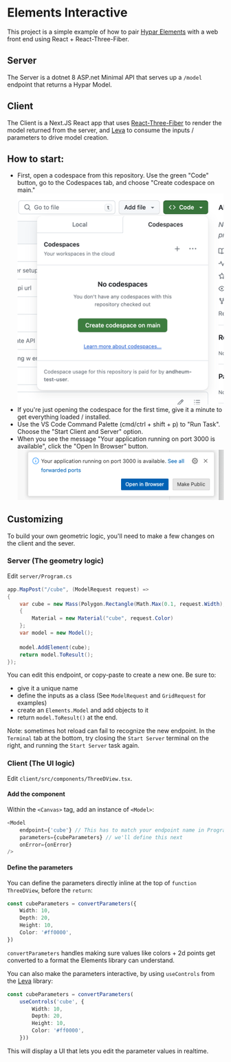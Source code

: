 # Elements Interactive

This project is a simple example of how to pair [Hypar Elements](https://github.com/hypar-io/Elements) with a web front end using React + React-Three-Fiber.

## Server
The Server is a dotnet 8 ASP.net Minimal API that serves up a `/model` endpoint that returns a Hypar Model.

## Client
The Client is a Next.JS React app that uses [React-Three-Fiber](https://docs.pmnd.rs/react-three-fiber/getting-started/introduction) to render the model returned from the server, and [Leva](https://github.com/pmndrs/leva) to consume the inputs / parameters to drive model creation.

## How to start:
- First, open a codespace from this repository.  Use the green "Code" button, go to the Codespaces tab, and choose "Create codespace on main."
![Open Codespace](./docs/codespace.png)
- If you're just opening the codespace for the first time, give it a minute to get everything loaded / installed.
- Use the VS Code Command Palette (cmd/ctrl + shift + p) to "Run Task". Choose the "Start Client and Server" option.
- When you see the message "Your application running on port 3000 is available", click the "Open In Browser" button.
![Open In Browser](./docs/open-in-browser.png)


## Customizing
To build your own geometric logic, you'll need to make a few changes on the client and the sever. 
### Server (The geometry logic)
Edit `server/Program.cs`
```cs
app.MapPost("/cube", (ModelRequest request) =>
{
    var cube = new Mass(Polygon.Rectangle(Math.Max(0.1, request.Width), Math.Max(0.1, request.Depth)), Math.Max(0.1, request.Height))
    {
        Material = new Material("cube", request.Color)
    };
    var model = new Model();

    model.AddElement(cube);
    return model.ToResult();
});
```

You can edit this endpoint, or copy-paste to create a new one. Be sure to:
- give it a unique name
- define the inputs as a class (See `ModelRequest` and `GridRequest` for examples)
- create an `Elements.Model` and add objects to it
- return `model.ToResult()` at the end.

Note: sometimes hot reload can fail to recognize the new endpoint. In the `Terminal` tab at the bottom, try closing the `Start Server` terminal on the right, and running the `Start Server` task again. 

### Client (The UI logic)
Edit `client/src/components/ThreeDView.tsx`.

#### Add the component
Within the `<Canvas>` tag, add an instance of `<Model>`:
```js
<Model
    endpoint={'cube'} // This has to match your endpoint name in Program.cs
    parameters={cubeParameters} // we'll define this next
    onError={onError}
/>
```
#### Define the parameters

You can define the parameters directly inline at the top of `function ThreeDView`, before the `return`:
```ts
const cubeParameters = convertParameters({
    Width: 10,
    Depth: 20,
    Height: 10,
    Color: '#ff0000',
})
```
`convertParameters` handles making sure values like colors + 2d points get converted to a format the Elements library can understand.

You can also make the parameters interactive, by using `useControls` from the [Leva](https://github.com/pmndrs/leva) library:
```ts
const cubeParameters = convertParameters(
    useControls('cube', {
        Width: 10,
        Depth: 20,
        Height: 10,
        Color: '#ff0000',
    }))
```

This will display a UI that lets you edit the parameter values in realtime.